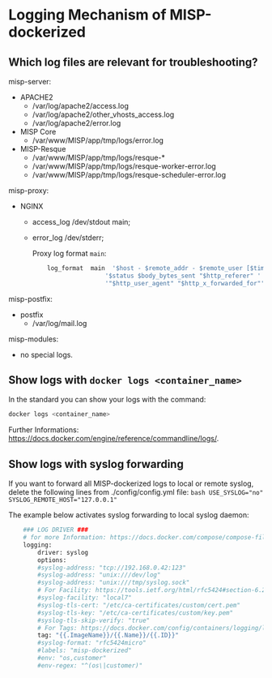 # Logging Mechanism of MISP-dockerized



## Which log files are relevant for troubleshooting?

misp-server:
* APACHE2
  * /var/log/apache2/access.log
  * /var/log/apache2/other_vhosts_access.log
  * /var/log/apache2/error.log
* MISP Core
  * /var/www/MISP/app/tmp/logs/error.log
* MISP-Resque
  * /var/www/MISP/app/tmp/logs/resque-*
  * /var/www/MISP/app/tmp/logs/resque-worker-error.log
  * /var/www/MISP/app/tmp/logs/resque-scheduler-error.log

misp-proxy:
* NGINX 
  * access_log /dev/stdout main;
  * error_log /dev/stderr;

    Proxy log format `main`:
    ```bash
        log_format  main  '$host - $remote_addr - $remote_user [$time_local] "$request" '
                        '$status $body_bytes_sent "$http_referer" '
                        '"$http_user_agent" "$http_x_forwarded_for"';
    ```

misp-postfix:
* postfix
  * /var/log/mail.log

misp-modules:
* no special logs.


## Show logs with `docker logs <container_name>`

In the standard you can show your logs with the command: 
```bash
docker logs <container_name>
```
Further Informations: https://docs.docker.com/engine/reference/commandline/logs/.


## Show logs with syslog forwarding

If you want to forward all MISP-dockerized logs to local or remote syslog, delete the following lines from ./config/config.yml file:
    ```bash
    USE_SYSLOG="no"
    SYSLOG_REMOTE_HOST="127.0.0.1"
    ```

The example below activates syslog forwarding to local syslog daemon:
```bash
    ### LOG DRIVER ###
    # for more Information: https://docs.docker.com/compose/compose-file/#logging + https://docs.docker.com/config/containers/logging/syslog/
    logging:
        driver: syslog
        options:
        #syslog-address: "tcp://192.168.0.42:123"
        #syslog-address: "unix:///dev/log"
        #syslog-address: "unix:///tmp/syslog.sock"
        # For Facility: https://tools.ietf.org/html/rfc5424#section-6.2.1
        #syslog-facility: "local7"
        #syslog-tls-cert: "/etc/ca-certificates/custom/cert.pem"
        #syslog-tls-key: "/etc/ca-certificates/custom/key.pem"
        #syslog-tls-skip-verify: "true"
        # For Tags: https://docs.docker.com/config/containers/logging/log_tags/
        tag: "{{.ImageName}}/{{.Name}}/{{.ID}}"
        #syslog-format: "rfc5424micro"
        #labels: "misp-dockerized"
        #env: "os,customer"
        #env-regex: "^(os\|customer)"
```
